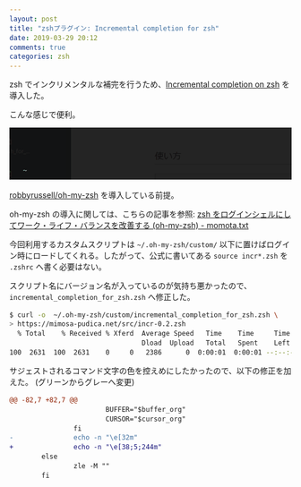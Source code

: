 ```yaml
---
layout: post
title: "zshプラグイン: Incremental completion for zsh"
date: 2019-03-29 20:12
comments: true
categories: zsh
---
```


zsh でインクリメンタルな補完を行うため、[Incremental completion on zsh](https://mimosa-pudica.net/zsh-incremental.html) を導入した。

こんな感じで便利。

![](/images/20190329_incremental-completion-for-zsh/incr-zsh.gif)


<!-- more -->

[robbyrussell/oh-my-zsh](https://github.com/robbyrussell/oh-my-zsh) を導入している前提。

oh-my-zsh の導入に関しては、こちらの記事を参照: [zsh をログインシェルにしてワーク・ライフ・バランスを改善する (oh-my-zsh) - momota.txt](http://momota.github.io/blog/2013/09/07/oh-my-zsh/)


今回利用するカスタムスクリプトは `~/.oh-my-zsh/custom/` 以下に置けばログイン時にロードしてくれる。したがって、公式に書いてある `source incr*.zsh` を `.zshrc` へ書く必要はない。

スクリプト名にバージョン名が入っているのが気持ち悪かったので、`incremental_completion_for_zsh.zsh` へ修正した。

```sh
$ curl -o  ~/.oh-my-zsh/custom/incremental_completion_for_zsh.zsh \
> https://mimosa-pudica.net/src/incr-0.2.zsh
  % Total    % Received % Xferd  Average Speed   Time    Time     Time  Current
                                 Dload  Upload   Total   Spent    Left  Speed
100  2631  100  2631    0     0   2386      0  0:00:01  0:00:01 --:--:--  2389
```

サジェストされるコマンド文字の色を控えめにしたかったので、以下の修正を加えた。
(グリーンからグレーへ変更) 

```diff
@@ -82,7 +82,7 @@
                        BUFFER="$buffer_org"
                        CURSOR="$cursor_org"
                fi
-               echo -n "\e[32m"
+               echo -n "\e[38;5;244m"
        else
                zle -M ""
        fi
```
